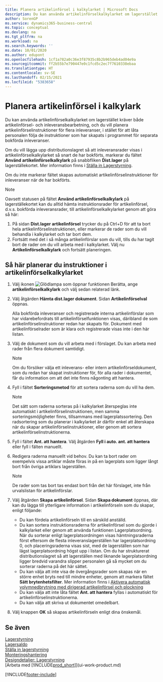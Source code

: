 ```yaml
---
title: Planera artikelinförsel i kalkylarket | Microsoft Docs
description: Du kan använda artikelinförselkalkylarket om lagerstället kräver både artikelinförsel- och inleveransbearbetning, och du vill planera artikelinförselinstruktioner för flera inleveranser, i stället för att låta personalen följa de instruktioner som har skapats i programmet för separata bokförda inleveranser.
author: SorenGP
ms.service: dynamics365-business-central
ms.topic: conceptual
ms.devlang: na
ms.tgt_pltfrm: na
ms.workload: na
ms.search.keywords: ''
ms.date: 10/01/2020
ms.author: edupont
ms.openlocfilehash: 1cf1a782a0c36e3f87935c8b2b965deb4ad04e9a
ms.sourcegitcommit: ff2b55b7e790447e0c1fcd5c2ec7f7610338ebaa
ms.translationtype: HT
ms.contentlocale: sv-SE
ms.lasthandoff: 02/15/2021
ms.locfileid: "5383658"
---
```

# <a name="plan-put-aways-in-worksheets"></a>Planera artikelinförsel i kalkylark
Du kan använda artikelinförselkalkylarket om lagerstället kräver både artikelinförsel- och inleveransbearbetning, och du vill planera artikelinförselinstruktioner för flera inleveranser, i stället för att låta personalen följa de instruktioner som har skapats i programmet för separata bokförda inleveranser.  

Om du vill lägga upp distributionslagret så att inleveransrader visas i artikelinförselkalkylarket så snart de har bokförts, markerar du fältet **Använd artikelinförselkalkylark** på snabbfliken **Dist.lager** på lagerställekortet. Mer information finns i [Ställa in Lagerstyrning](warehouse-setup-warehouse.md).  

Om du inte markerar fältet skapas automatiskt artikelinförselinstruktioner för inleveranser när de har bokförts.  

> [!NOTE]  
>  Oavsett statusen på fältet **Använd artikelinförselkalkylark** på lagerställekortet kan du alltid hämta instruktionsrader för artikelinförsel, d.v.s. bokförda inleveransrader, till artikelinförselkalkylarket genom att göra så här:  
>   
>  1.  På sidan **Dist.lager artikelinförsel** trycker du på Ctrl+D för att ta bort hela artikelinförselinstruktionen, eller markerar de rader som du vill behandla i kalkylarket och tar bort dem.  
> 2.  Fortsätt med det i så många artikelinförslar som du vill, tills du har tagit bort de rader om du vill arbeta med i kalkylarket. Välj nu **Artikelinförselkalkylark** och fortsätt planeringen.  

## <a name="to-plan-instructions-in-the-put-away-worksheet"></a>Så här planerar du instruktioner i artikelinförselkalkylarket  
1.  Välj ikonen ![Glödlampa som öppnar funktionen Berätta](media/ui-search/search_small.png "Berätta vad du vill göra"), ange **artikelinförselkalkylark** och välj sedan relaterad länk.  
2.  Välj åtgärden **Hämta dist.lager dokument**. Sidan **Artikelinförselval** öppnas.  

    Alla bokförda inleveranser och registrerade interna artikelinförslar som har vidarebefordrats till artikelinförselfunktionen visas, däribland de som artikelinförselinstruktioner redan har skapats för. Dokument med artikelinförselrader som är klara och registrerade visas inte i den här listan.  

3. Välj de dokument som du vill arbeta med i förslaget. Du kan arbeta med rader från flera dokument samtidigt.  

    > [!NOTE]  
    >  Om du försöker välja ett inleverans- eller intern artikelinförseldokument, som du redan har skapat instruktioner för, för alla rader i dokumentet, får du information om att det inte finns någonting att hantera.  

4. Fyll i fältet **Sorteringsmetod** för att sortera raderna som du vill ha dem.  

    > [!NOTE]  
    >  Det sätt som raderna sorteras på i kalkylarket återspeglas inte automatiskt i artikelinförselinstruktionen, men samma sorteringsmöjligheter finns, tillsammans med lagerplatssortering. Den radsortering som du planerar i kalkylarket är därför enkel att återskapa när du skapar artikelinförselinstruktioner, eller genom att sortera artikelinförselinstruktionerna.  

5.  Fyll i fältet **Ant. att hantera**. Välj åtgärden **Fyll i auto. ant. att hantera** eller fyll i fälten manuellt.  
6.  Redigera raderna manuellt vid behov. Du kan ta bort rader om exempelvis vissa artiklar måste föras in på en lagerplats som ligger långt bort från övriga artiklars lagerställen.  

    > [!NOTE]  
    >  De rader som tas bort tas endast bort från det här förslaget, inte från urvalslistan för artikelinförslar.  

7.  Välj åtgärden **Skapa artikelinförsel**. Sidan **Skapa dokument** öppnas, där kan du lägga till ytterligare information i artikelinförseln som du skapar, enligt följande:  

    -   Du kan fördela artikelinförseln till en särskild anställd.  
    -   Du kan sortera instruktionsraderna för artikelinförsel som du gjorde i kalkylarket eller genom att använda funktionen Lagerplatsordning. När du sorterar enligt lagerplatsordningen visas hämtningsraderna först eftersom de flesta inleveranslagerställen har lagerplatsordning 0, och placeringsraderna visas sist, med de lagerställen som har lägst lagerplatsordning högst upp i listan. Om du har strukturerat distributionslagret så att lagerställen med liknande lagerplatsordning ligger bredvid varandra slipper personalen gå så mycket om du sorterar raderna på det här sättet.  
    -   Du kan välja att inte visa de övergångsrader som skapas när en större enhet bryts ned till mindre enheter, genom att markera fältet **Sätt brytenhetsfilter**. Mer information finns i [Aktivera automatisk volymnedbrytning med dirigerad artikelinförsel och plockning](warehouse-enable-automatic-breaking-bulk-with-directed-put-away-and-pick.md)  
    -   Du kan välja att inte låta fältet **Ant. att hantera** fyllas i automatiskt för artikelinförselinstruktionerna.  
    -   Du kan välja att skriva ut dokumentet omedelbart.  

8.  Välj knappen **OK** så skapas artikelinförseln enligt dina önskemål.  

## <a name="see-also"></a>Se även  
[Lagerstyrning](warehouse-manage-warehouse.md)  
[Lagersaldo](inventory-manage-inventory.md)  
[Ställa in lagerstyrning](warehouse-setup-warehouse.md)     
[Monteringshantering](assembly-assemble-items.md)    
[Designdetaljer: Lagerstyrning](design-details-warehouse-management.md)  
[Arbeta med [!INCLUDE[prod_short](includes/prod_short.md)]](ui-work-product.md)


[!INCLUDE[footer-include](includes/footer-banner.md)]
